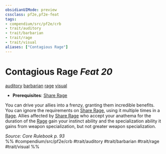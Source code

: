 ```yaml
---
obsidianUIMode: preview
cssclass: pf2e,pf2e-feat
tags:
- compendium/src/pf2e/crb
- trait/auditory
- trait/barbarian
- trait/rage
- trait/visual
aliases: ["Contagious Rage"]
---
```

# Contagious Rage  *Feat 20*  
[auditory](auditory.md "Auditory Effect Trait")  [barbarian](Reference/Rules/Traits/barbarian.md "Barbarian Class Trait")  [rage](Reference/Rules/Traits/rage.md "Rage Combat Trait")  [visual](visual.md "Visual Effect Trait")  

- **Prerequisites**: [Share Rage](share-rage.md)

You can drive your allies into a frenzy, granting them incredible benefits. You can ignore the requirements on [Share Rage](share-rage.md), using it multiple times in a [Rage](Reference/Rules/Actions/rage.md). Allies affected by [Share Rage](share-rage.md) who accept your anathema for the duration of the [Rage](Reference/Rules/Actions/rage.md) gain your instinct ability and the specialization ability it gains from weapon specialization, but not greater weapon specialization.

*Source: Core Rulebook p. 93*  
%% #compendium/src/pf2e/crb #trait/auditory #trait/barbarian #trait/rage #trait/visual %%